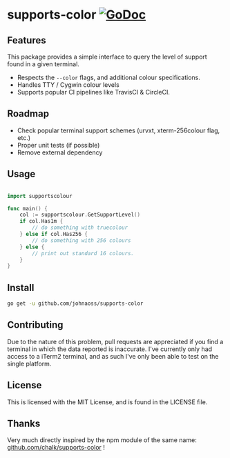 # supports-color [![GoDoc](https://godoc.org/github.com/johnaoss/supports-color?status.svg)](https://godoc.org/github.com/johnaoss/supports-color)

## Features

This package provides a simple interface to query the level of support found in a given terminal.

* Respects the `--color` flags, and additional colour specifications.
* Handles TTY / Cygwin colour levels
* Supports popular CI pipelines like TravisCI & CircleCI.

## Roadmap

* Check popular terminal support schemes (urvxt, xterm-256colour flag, etc.)
* Proper unit tests (if possible)
* Remove external dependency

## Usage

```go

import supportscolour

func main() {
    col := supportscolour.GetSupportLevel()
    if col.Has1m {
        // do something with truecolour
    } else if col.Has256 {
        // do something with 256 colours
    } else {
        // print out standard 16 colours.
    }
}

```

## Install

```bash
go get -u github.com/johnaoss/supports-color
```

## Contributing

Due to the nature of this problem, pull requests are appreciated if you find a terminal in which the data reported is inaccurate.
I've currently only had access to a iTerm2 terminal, and as such I've only been able to test on the single platform.

## License

This is licensed with the MIT License, and is found in the LICENSE file.

## Thanks

Very much directly inspired by the npm module of the same name: [github.com/chalk/supports-color](https://github.com/chalk/supports-color) !
